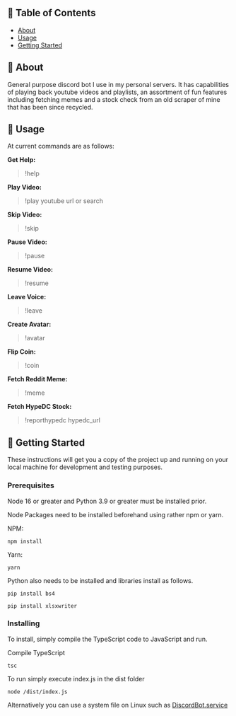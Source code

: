 ## 📝 Table of Contents

- [About](#about)
- [Usage](#usage)
- [Getting Started](#getting_started)

## 🧐 About <a name = "about"></a>

General purpose discord bot I use in my personal servers. It has capabilities of playing back youtube videos and playlists, an assortment of fun features including fetching memes and a stock check from an old scraper of mine that has been since recycled.


## 🎈 Usage <a name = "usage"></a>

At current commands are as follows:

**Get Help:**
> !help

**Play Video:**
> !play youtube url or search

**Skip Video:**
> !skip

**Pause Video:**
> !pause

**Resume Video:**
> !resume

**Leave Voice:**
> !leave

**Create Avatar:**
> !avatar

**Flip Coin:**
> !coin

**Fetch Reddit Meme:**
> !meme

**Fetch HypeDC Stock:**
> !reporthypedc hypedc_url


## 🏁 Getting Started <a name = "getting_started"></a>

These instructions will get you a copy of the project up and running on your local machine for development and testing purposes.

### Prerequisites
Node 16 or greater and Python 3.9 or greater must be installed prior.

Node Packages need to be installed beforehand using rather npm or yarn. 

NPM:
```
npm install
```

Yarn:
```
yarn
```

Python also needs to be installed and libraries install as follows.
```
pip install bs4
```
```
pip install xlsxwriter
```

### Installing

To install, simply compile the TypeScript code to JavaScript and run.

Compile TypeScript

```
tsc
```
To run simply execute index.js in the dist folder
```
node /dist/index.js
```
Alternatively you can use a system file on Linux such as [DiscordBot.service](DiscordBot.service)
